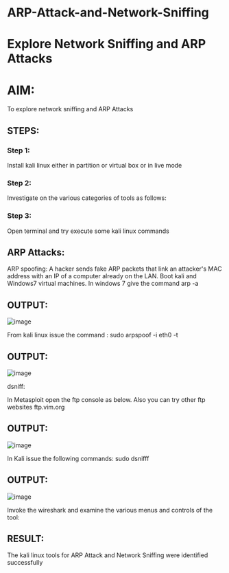 # ARP-Attack-and-Network-Sniffing
# Explore Network Sniffing and ARP Attacks

# AIM:

To explore network sniffing and ARP Attacks

## STEPS:

### Step 1:

Install kali linux either in partition or virtual box or in live mode

### Step 2:

Investigate on the various categories of tools as follows:


### Step 3:
Open terminal and try execute some kali linux commands

## ARP Attacks:  
ARP spoofing: A hacker sends fake ARP packets that link an attacker's MAC address with an IP of a computer already on the LAN. 
Boot kali and Windows7 virtual machines.
In windows 7 give the command arp -a
## OUTPUT:

![image](https://github.com/Lakshmipriya2005/ARP-Attack-and-Network-Sniffing/assets/115525361/14212209-b51a-47ee-9ab3-e05009bb10c5)



From kali linux issue the command :
sudo arpspoof -i eth0 -t <target system> <gateway>
## OUTPUT:

![image](https://github.com/Lakshmipriya2005/ARP-Attack-and-Network-Sniffing/assets/115525361/a3ef8488-052e-45f4-b0d0-1abece0d9374)



 dsniff:






In Metasploit open the ftp console as below. Also you can try other ftp websites ftp.vim.org
## OUTPUT:

![image](https://github.com/Lakshmipriya2005/ARP-Attack-and-Network-Sniffing/assets/115525361/2c3be7e8-6f7b-4989-8b31-fdb1ca13cb91)




In Kali issue the following commands:
sudo dsnifff
## OUTPUT:

![image](https://github.com/Lakshmipriya2005/ARP-Attack-and-Network-Sniffing/assets/115525361/f8586211-838c-44d2-8f5c-b5847dd508d7)




Invoke the wireshark and examine the various menus  and controls of the tool:


## RESULT:
The kali linux tools for ARP Attack and Network Sniffing were identified successfully
